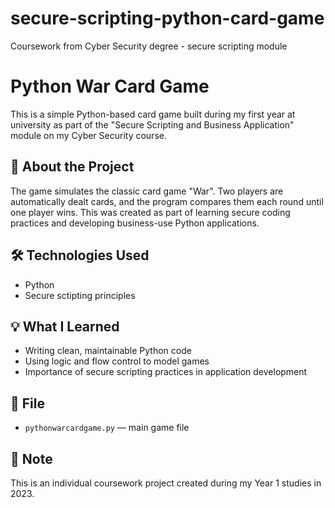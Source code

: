 # secure-scripting-python-card-game
Coursework from Cyber Security degree - secure scripting module

# Python War Card Game

This is a simple Python-based card game built during my first year at university as part of the "Secure Scripting and Business Application" module on my Cyber Security course.

## 🎯 About the Project

The game simulates the classic card game "War". Two players are automatically dealt cards, and the program compares them each round until one player wins. This was created as part of learning secure coding practices and developing business-use Python applications.

## 🛠️ Technologies Used
- Python 
- Secure sctipting principles 

## 💡 What I Learned

- Writing clean, maintainable Python code
- Using logic and flow control to model games
- Importance of secure scripting practices in application development

## 📁 File

- `pythonwarcardgame.py` — main game file

## 📘 Note

This is an individual coursework project created during my Year 1 studies in 2023.
